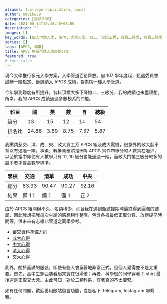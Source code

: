 ```yaml
---
aliases: [college-application, apcs]
author: nevikw39
categories: [🈸請入學]
date: 2021-05-14T19:44:48+08:00
description: ""
images: []
key_words: [個人申請入學, 個申, 大學入學, 資工, 資訊工程, 資訊工程學, 資訊工程學系, 資工系, 一階, 二階, 備審, 審查資料, 面試, 筆試, 甄試, 甄試撞期, 甄試服裝]
series: []
tags: [APCS, 備審]
title: APCS 校系🈸請入學經驗分享
featured: true
# toc: false
---
```


現今大學推行多元入學方案，入學管道百花齊放。自 107 學年度起，甄選委員會試辦一階檢定、篩選納入 APCS 成績，提供楞一種入學管道。

今年學測難度有所提升，各科頂標大多下降約二、三級分，我的成績也未盡理想。所幸，我的 APCS 成績通過多數校系的門檻。

| 科目   | 國    | 英   | 數   | 自   | 總級 |
|--------|-------|------|------|------|------|
| 級分   | 13    | 15   | 12   | 14   | 54   |
| 排名比 | 24.86 | 3.89 | 8.75 | 7.67 | 5.87 |

我🈸請惹交、清、成、央、政大資工系 APCS 組及成大電機，很意外的政大翻車並沒有通過一階。事後，我推測應該是因為 APCS 實作四級分的人數實在過少，以至於當中即使有人數學只有 11, 10 級分也能通過一階，而政大門檻三級分較多的競爭者才提高數學標準。

| 學校 | 交通    | 清華    | 成功    | 中央    |
|----|-------|-------|-------|-------|
| 總分 | 83.93 | 90.47 | 90.27 | 92.16 |
| 結果 | 備 11  | 備 1   | 備 1   | 正 2   |

由於 APCS 組開辦不久、名額稀少，而且我在遇到甄試撞期時最終得到圓滿的結局，因此我想把我這次🈸請的感想稍作整理，包含各校最低正取分數、放榜提早時間等，供未來有志循此管道之同學參考。

- [審查資料準備方向](../bio-and-study-plan)
- [成大心得](../ncku)
- [中大心得](../ncu)
- [清大心得](../nthu)
- [交大心得](../nctu)

此外，關於面試的服裝，即使有些人會穿著地非常正式，但個人覺得並不是太重要。首先，高中生穿西裝看起來實在很滑稽；再者，科學班的同學穿著 T-shirt 最後還是正取交大惹。由此可知，對於二類科系，穿著真的不太要緊。

如有任何問題，歡迎善用敝站留言功能，或是私下 Telegram, Instagram 聯繫我。
